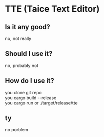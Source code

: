 # TTE (Taice Text Editor)

## Is it any good?
no, not really

## Should I use it?
no, probably not

## How do I use it?
you clone git repo <br>
you cargo build --release <br>
you cargo run <filename> or ./target/release/tte <filename> <br>

## ty 
no porblem

